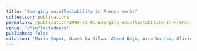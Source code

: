 ```yaml
---
title: "Emerging uninflectability in French verbs"
collection: publications
permalink: /publication/2099-01-01-Emerging-uninflectability-in-French-verbs
venue: 'Uninflectedness'
published: false
citation: 'Maria Copot, Ninoh Da Silva, Ahmed Beji, Arno Watiez, Olivier Bonami. (in press). &quot;Emerging uninflectability in French verbs&quot;. In Uninflectedness. Language Science Press.'
---
```



